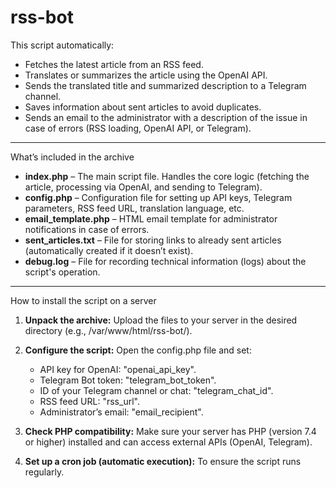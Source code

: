 # rss-bot

This script automatically:

- Fetches the latest article from an RSS feed.
- Translates or summarizes the article using the OpenAI API.
- Sends the translated title and summarized description to a Telegram channel.
- Saves information about sent articles to avoid duplicates.
- Sends an email to the administrator with a description of the issue in case of errors (RSS loading, OpenAI API, or Telegram).

---

What’s included in the archive

- **index.php** – The main script file. Handles the core logic (fetching the article, processing via OpenAI, and sending to Telegram).
- **config.php** – Configuration file for setting up API keys, Telegram parameters, RSS feed URL, translation language, etc.
- **email_template.php** – HTML email template for administrator notifications in case of errors.
- **sent_articles.txt** – File for storing links to already sent articles (automatically created if it doesn’t exist).
- **debug.log** – File for recording technical information (logs) about the script's operation.

---

How to install the script on a server

1. **Unpack the archive:** Upload the files to your server in the desired directory (e.g., /var/www/html/rss-bot/).

2. **Configure the script:** Open the config.php file and set:
   - API key for OpenAI: "openai_api_key".
   - Telegram Bot token: "telegram_bot_token".
   - ID of your Telegram channel or chat: "telegram_chat_id".
   - RSS feed URL: "rss_url".
   - Administrator’s email: "email_recipient".

3. **Check PHP compatibility:** Make sure your server has PHP (version 7.4 or higher) installed and can access external APIs (OpenAI, Telegram).

4. **Set up a cron job (automatic execution):** To ensure the script runs regularly.
